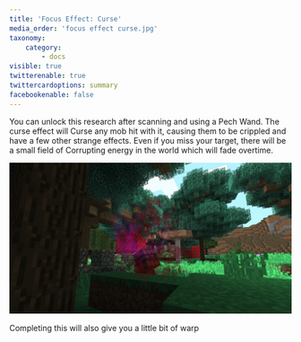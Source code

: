 ```yaml
---
title: 'Focus Effect: Curse'
media_order: 'focus effect curse.jpg'
taxonomy:
    category:
        - docs
visible: true
twitterenable: true
twittercardoptions: summary
facebookenable: false
---
```


You can unlock this research after scanning and using a Pech Wand. The curse effect will Curse any mob hit with it, causing them to be crippled and have a few other strange effects. Even if you miss your target, there will be a small field of Corrupting energy in the world which will fade overtime.

![](focus%20effect%20curse.jpg)

Completing this will also give you a little bit of warp